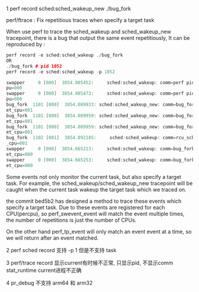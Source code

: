 
1	perf record sched:sched_wakeup_new ./bug_fork

perf/ftrace : Fix repetitious traces when specify a target task



When use perf to trace the sched_wakeup and sched_wakeup_new tracepoint, there is a bug that output the same event repetitiously, It can be reproduced by :


```cpp
perf record -e sched:sched_wakeup ./bug_fork
OR
./bug_fork # pid 1052
perf record -e sched:sched_wakeup -p 1052
```

```cpp
swapper     0 [000]  3854.085452:     sched:sched_wakeup: comm=perf pid=1101 prio=120 target_c
pu=000
swapper     0 [000]  3854.085473:     sched:sched_wakeup: comm=perf pid=1101 prio=120 target_c
pu=000
bug_fork  1101 [000]  3854.089933: sched:sched_wakeup_new: comm=bug_fork pid=1102 prio=120 targ
et_cpu=001
bug_fork  1101 [000]  3854.089950: sched:sched_wakeup_new: comm=bug_fork pid=1102 prio=120 targ
et_cpu=001
bug_fork  1101 [000]  3854.089959: sched:sched_wakeup_new: comm=bug_fork pid=1102 prio=120 targ
et_cpu=001
bug_fork  1102 [001]  3854.092185:     sched:sched_wakeup: comm=rcu_sched pid=8 prio=120 target
_cpu=001
swapper     0 [000]  3854.665213:     sched:sched_wakeup: comm=bug_fork pid=1101 prio=120 targ
et_cpu=000
swapper     0 [000]  3854.665253:     sched:sched_wakeup: comm=bug_fork pid=1101 prio=120 targ
et_cpu=000

```

Some events not only monitor the current task, but also specify a target task. For example, the sched_wakeup/sched_wakeup_new tracepoint will be caught when the current task wakeup the target task which we traced on.

the commit bed5b2 has designed a method to trace these events which specify a target task. Due to these events are registered for each CPU(percpu), so perf_swevent_event will match the event multiple times, the number of repetitions is just the number of CPUs.

On the other hand perf_tp_event will only match an event event at a time, so we will return after an event matched.



2	perf sched record 支持 -p 1 但是不支持 task

3	perf/trace record 显示current有时候不正常, 只显示pid, 不显示comm
	stat_runtime	current进程不正确

4	pr_debug 不支持 arm64 和 arm32
